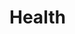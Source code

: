 # Health #
<Get up early in the moring>
<Do exercise and go to Gym>
<Take heavy diet with spouts>
<Take Juices>
